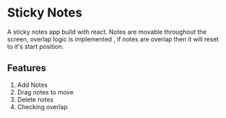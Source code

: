 # Sticky Notes
A sticky notes app build with react.
Notes are movable throughout the screen, overlap logic is implemented , if notes are overlap then it will reset to it's start position.

## Features
1. Add Notes
2. Drag notes to move
3. Delete notes
4. Checking overlap